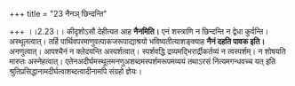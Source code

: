 +++
title = "23 नैनञ् छिन्दन्ति"

+++
।।2.23।। कीदृशोऽसौ देहीत्यत आह **नैनमिति।** एनं शस्त्राणि न छिन्दन्ति न
द्वेधा कुर्वन्ति। अस्थूलत्वात्। तर्हि पार्थिवपरमाणुवत्पाकजरूपाद्याश्रयो
भविष्यतीत्याशङ्क्याह **नैनं दहति पावक इति।** अनणुत्वात्। आपश्चैनं न
क्लेदयन्ति अस्पर्शत्वात्। स्पर्शवद्धि द्रव्यमद्भिरार्द्रीकर्तव्यं न
त्वस्पर्शम्। न शोषयति मारुतः अस्नेहत्वात्।
एतेनअदीर्घमस्थूलमनणुअशब्दमस्पर्शमरूपमव्ययं तथाऽरसं नित्यमगन्धवच्च यत्
इति श्रुतिप्रसिद्धानामदीर्घत्वाशब्दत्वादीनामपि संग्रहो ज्ञेयः।  
